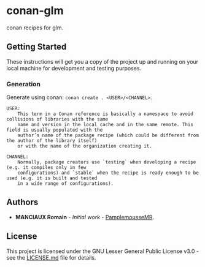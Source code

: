 # conan-glm

conan recipes for glm.

## Getting Started

These instructions will get you a copy of the project up and running on your local machine for development and testing purposes.

### Generation

Generate using conan: `conan create . <USER>/<CHANNEL>`.
```
USER:
	This term in a Conan reference is basically a namespace to avoid collisions of libraries with the same
	name and version in the local cache and in the same remote. This field is usually populated with the
	author’s name of the package recipe (which could be different from the author of the library itself)
	or with the name of the organization creating it.

CHANNEL:
	Normally, package creators use `testing` when developing a recipe (e.g. it compiles only in few
	configurations) and `stable` when the recipe is ready enough to be used (e.g. it is built and tested
	in a wide range of configurations).
```

## Authors

* **MANCIAUX Romain** - *Initial work* - [PamplemousseMR](https://github.com/PamplemousseMR).

## License

This project is licensed under the GNU Lesser General Public License v3.0 - see the [LICENSE.md](LICENSE.md) file for details.